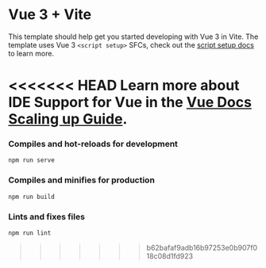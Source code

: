 # Vue 3 + Vite

This template should help get you started developing with Vue 3 in Vite. The template uses Vue 3 `<script setup>` SFCs, check out the [script setup docs](https://v3.vuejs.org/api/sfc-script-setup.html#sfc-script-setup) to learn more.

<<<<<<< HEAD
Learn more about IDE Support for Vue in the [Vue Docs Scaling up Guide](https://vuejs.org/guide/scaling-up/tooling.html#ide-support).
=======
### Compiles and hot-reloads for development
```
npm run serve
```

### Compiles and minifies for production
```
npm run build
```

### Lints and fixes files
```
npm run lint
```
>>>>>>> b62bafaf9adb16b97253e0b907f018c08d1fd923
